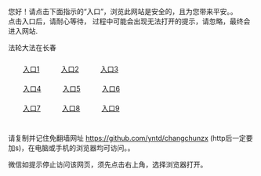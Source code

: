 您好！请点击下面指示的“入口”，浏览此网站是安全的，且为您带来平安。。 <br/>
点击入口后，请耐心等待， 过程中可能会出现无法打开的提示，请忽略，最终会进入网站. </br>

法轮大法在长春<br/>
<div style="padding:10px"><a style="margin:20px" target="_blank" href="https://d10hxmpn6ro716.cloudfront.net/2Qpsp?qprvxrz" id="ccLink1" rel="nofollow">入口1</a> <a target="_blank" style="margin:20px" href="https://d1ndhxhf7ks7ip.cloudfront.net/2Qpsp?ucpioyx" id="ccLink2" rel="nofollow">入口2</a> <a style="margin:20px" target="_blank" href="https://d21nr9olfvd8c1.cloudfront.net/2Qpsp?slhrrtbr" id="ccLink3" rel="nofollow">入口3</a></div>

<div style="padding:10px" ><a style="margin:20px" target="_blank" href="https://d10hxmpn6ro716.cloudfront.net/2Qpsp?qprvxrz" id="ccLink4" rel="nofollow">入口4</a> <a style="margin:20px" href="https://d1ndhxhf7ks7ip.cloudfront.net/2Qpsp?ucpioyx" target="_blank" id="ccLink5" rel="nofollow">入口5</a> <a style="margin:20px" href="https://d21nr9olfvd8c1.cloudfront.net/2Qpsp?slhrrtbr" target="_blank" id="ccLink6" rel="nofollow">入口6</a></div>

<div style="padding:10px"><a style="margin:20px" target="_blank" href="https://d10hxmpn6ro716.cloudfront.net/2Qpsp?qprvxrz" id="ccLink7" rel="nofollow">入口7</a> <a style="margin:20px" href="https://d1ndhxhf7ks7ip.cloudfront.net/2Qpsp?ucpioyx" target="_blank" id="ccLink8" rel="nofollow">入口8</a> <a style="margin:20px" target="_blank" href="https://d21nr9olfvd8c1.cloudfront.net/2Qpsp?slhrrtbr" id="ccLink9" rel="nofollow">入口9</a></div>

<br/>



请复制并记住免翻墙网址 https://github.com/yntd/changchunzx (http后一定要加s)，在电脑或手机的浏览器均可访问。。<br/>

微信如提示停止访问该网页，须先点击右上角，选择浏览器打开。
